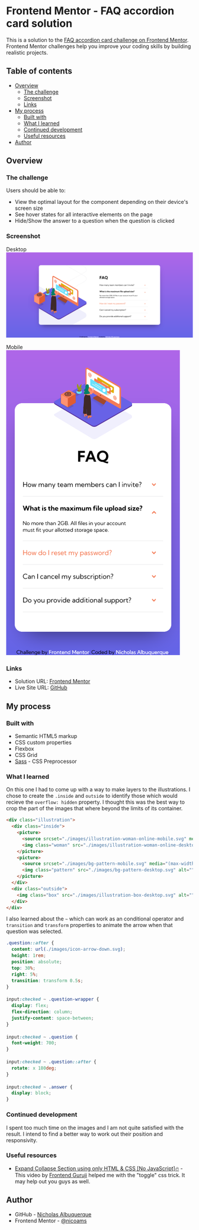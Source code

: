 # Frontend Mentor - FAQ accordion card solution

This is a solution to the [FAQ accordion card challenge on Frontend Mentor](https://www.frontendmentor.io/challenges/faq-accordion-card-XlyjD0Oam). Frontend Mentor challenges help you improve your coding skills by building realistic projects. 

## Table of contents

- [Overview](#overview)
  - [The challenge](#the-challenge)
  - [Screenshot](#screenshot)
  - [Links](#links)
- [My process](#my-process)
  - [Built with](#built-with)
  - [What I learned](#what-i-learned)
  - [Continued development](#continued-development)
  - [Useful resources](#useful-resources)
- [Author](#author)

## Overview

### The challenge

Users should be able to:

- View the optimal layout for the component depending on their device's screen size
- See hover states for all interactive elements on the page
- Hide/Show the answer to a question when the question is clicked

### Screenshot

Desktop 
![](./screenshots/FAQ%20Accordion%20Card%20-%20Desktop.png)

Mobile  
![](./screenshots/FAQ%20Accordion%20Card%20-%20Mobile.png)

### Links

- Solution URL: [Frontend Mentor](https://www.frontendmentor.io/solutions/responsive-faq-accordion-css-only-7oiVjy0G6l)
- Live Site URL: [GitHub](https://nicoams.github.io/faq-accordion/)

## My process

### Built with

- Semantic HTML5 markup
- CSS custom properties
- Flexbox
- CSS Grid
- [Sass](sass-lang.com) - CSS Preprocessor

### What I learned

On this one I had to come up with a way to make layers to the illustrations. I chose to create the ``.inside`` and ``outside`` to identify those which would recieve the ``overflow: hidden`` property. I thought this was the best way to crop the part of the images that where beyond the limits of its container.

```html
<div class="illustration">
  <div class="inside">
    <picture>
      <source srcset="./images/illustration-woman-online-mobile.svg" media="(max-width: 600px)">
      <img class="woman" src="./images/illustration-woman-online-desktop.svg" alt="">
    </picture>
    <picture>
      <source srcset="./images/bg-pattern-mobile.svg" media="(max-width: 600px)">
      <img class="pattern" src="./images/bg-pattern-desktop.svg" alt="">
    </picture>
  </div>
  <div class="outside">
    <img class="box" src="./images/illustration-box-desktop.svg" alt="">
  </div>
</div>
```
I also learned about the ``~`` which can work as an conditional operator and ``transition`` and ``transform`` properties to animate the arrow when that question was selected.
```css
.question::after {
  content: url(./images/icon-arrow-down.svg);
  height: 1rem;
  position: absolute;
  top: 30%;
  right: 5%;
  transition: transform 0.5s;
}

input:checked ~ .question-wrapper {
  display: flex;
  flex-direction: column;
  justify-content: space-between;
}

input:checked ~ .question {
  font-weight: 700;
}

input:checked ~ .question::after {
  rotate: x 180deg;
}

input:checked ~ .answer {
  display: block;
}
```

### Continued development

I spent too much time on the images and I am not quite satisfied with the result. I intend to find a better way to work out their position and responsivity.

### Useful resources

- [Expand Collapse Section using only HTML & CSS [No JavaScript]🔥](https://www.youtube.com/watch?v=2cPKsxJcF9Y) - This video by [Frontend Guruji](https://www.youtube.com/@FrontendGuruji) helped me with the "toggle" css trick. It may help out you guys as well.

## Author

- GitHub - [Nicholas Albuquerque](https://www.github.com/nicoams)
- Frontend Mentor - [@nicoams](https://www.frontendmentor.io/profile/nicoams)